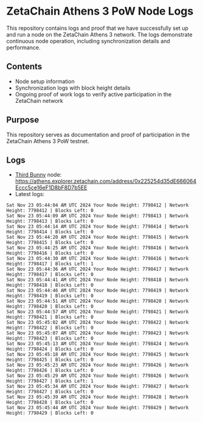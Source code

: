 # ZetaChain Athens 3 PoW Node Logs
This repository contains logs and proof that we have successfully set up and run a node on the ZetaChain Athens 3 network. The logs demonstrate continuous node operation, including synchronization details and performance.

## Contents
- Node setup information
- Synchronization logs with block height details
- Ongoing proof of work logs to verify active participation in the ZetaChain network

## Purpose
This repository serves as documentation and proof of participation in the ZetaChain Athens 3 PoW testnet.

## Logs

- [Third Bunny](https://thirdbunny.xyz/) node: https://athens.explorer.zetachain.com/address/0x225254d35dE666064Eccc5ce16eF1D8bF8D7b5EE
- Latest logs:
```
Sat Nov 23 05:44:04 AM UTC 2024 Your Node Height: 7798412 | Network Height: 7798412 | Blocks Left: 0
Sat Nov 23 05:44:09 AM UTC 2024 Your Node Height: 7798413 | Network Height: 7798413 | Blocks Left: 0
Sat Nov 23 05:44:14 AM UTC 2024 Your Node Height: 7798414 | Network Height: 7798414 | Blocks Left: 0
Sat Nov 23 05:44:20 AM UTC 2024 Your Node Height: 7798415 | Network Height: 7798415 | Blocks Left: 0
Sat Nov 23 05:44:25 AM UTC 2024 Your Node Height: 7798416 | Network Height: 7798416 | Blocks Left: 0
Sat Nov 23 05:44:30 AM UTC 2024 Your Node Height: 7798416 | Network Height: 7798417 | Blocks Left: 1
Sat Nov 23 05:44:36 AM UTC 2024 Your Node Height: 7798417 | Network Height: 7798417 | Blocks Left: 0
Sat Nov 23 05:44:41 AM UTC 2024 Your Node Height: 7798418 | Network Height: 7798418 | Blocks Left: 0
Sat Nov 23 05:44:46 AM UTC 2024 Your Node Height: 7798419 | Network Height: 7798419 | Blocks Left: 0
Sat Nov 23 05:44:51 AM UTC 2024 Your Node Height: 7798420 | Network Height: 7798420 | Blocks Left: 0
Sat Nov 23 05:44:57 AM UTC 2024 Your Node Height: 7798421 | Network Height: 7798421 | Blocks Left: 0
Sat Nov 23 05:45:02 AM UTC 2024 Your Node Height: 7798422 | Network Height: 7798422 | Blocks Left: 0
Sat Nov 23 05:45:07 AM UTC 2024 Your Node Height: 7798423 | Network Height: 7798423 | Blocks Left: 0
Sat Nov 23 05:45:13 AM UTC 2024 Your Node Height: 7798424 | Network Height: 7798424 | Blocks Left: 0
Sat Nov 23 05:45:18 AM UTC 2024 Your Node Height: 7798425 | Network Height: 7798425 | Blocks Left: 0
Sat Nov 23 05:45:23 AM UTC 2024 Your Node Height: 7798426 | Network Height: 7798426 | Blocks Left: 0
Sat Nov 23 05:45:29 AM UTC 2024 Your Node Height: 7798426 | Network Height: 7798427 | Blocks Left: 1
Sat Nov 23 05:45:34 AM UTC 2024 Your Node Height: 7798427 | Network Height: 7798427 | Blocks Left: 0
Sat Nov 23 05:45:39 AM UTC 2024 Your Node Height: 7798428 | Network Height: 7798428 | Blocks Left: 0
Sat Nov 23 05:45:44 AM UTC 2024 Your Node Height: 7798429 | Network Height: 7798429 | Blocks Left: 0
```
